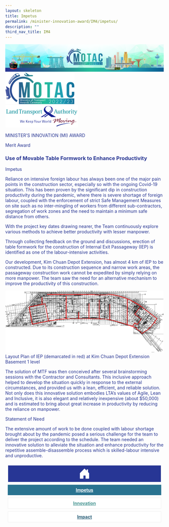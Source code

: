 ```yaml
---
layout: skeleton
title: Impetus
permalink: /minister-innovation-award/IM4/impetus/
description: ""
third_nav_title: IM4
---
```

<style type="text/css">
   .text-pri {
     color: #273592;
   }

   .nav-tabs {
     border-bottom: none !important;
     overflow: hidden !important;
   }

   .nav-link {
     margin: 8px !important;
     border-radius: 0px !important;
     font-weight: 700 !important;
     padding: 0.5rem 2.8rem !important;
   }

   .link-home {
     border: 1px solid #eee !important;
     color: #fff !important;
     background: rgb(39, 54, 149) !important;
     display: flex;
     justify-content: center;
     align-items: center;
   }

   .link-project {
     border: 1px solid #eee !important;
     color: rgb(83, 114, 122) !important;
     background-color: #fff !important;
     display: flex;
     justify-content: center;
     align-items: center;
   }

   .link-project.active {
     border: none !important;
     color: #fff !important;
     background: rgb(41, 115, 144) !important;
   }

   .link-solution {
     border: 1px solid #eee !important;
     color: rgb(69, 148, 145) !important;
     background-color: #fff !important;
     display: flex;
     justify-content: center;
     align-items: center;
   }

   .link-solution.active {
     border: none !important;
     color: #fff !important;
     background: rgb(34, 155, 189) !important;
   }

   .link-impact {
     border: 1px solid #eee !important;
     color: rgb(41, 95, 120) !important;
     background-color: #fff !important;
     display: flex;
     justify-content: center;
     align-items: center;
   }

   .link-impact.active {
     border: none !important;
     color: #fff !important;
     background: rgb(10, 91, 142) !important;
   }
 </style>
<img src="/images/hero.png" class="img-fluid"  alt="hero"/>
 <div class="container-fluid py-5 card-bg text-pri my-5">
   <div class="row">
     <div class="col-sm-12 pt-4 pb-3 text-center">
       <img src="/images/Logos/MOTAC_header.png" alt="motac logo" class="img-fluid" />
     </div>
   </div>
   <div class="row border border-4 border-info">
     <div class="col-sm-4 py-3 text-center d-flex flex-column align-items-center justify-content-center">
       <img src="/images/Logos/LTA.png" class="img-fluid" alt="LTA" />
     </div>
     <div class="col-sm-8 py-3 text-center bg-primary d-flex justify-content-center flex-column aligin-items-center">
       <p class="mb-1 text-light font-weight-bold raleway-font"> MINISTER’S INNOVATION (MI) AWARD </p>
       <p class="mb-0 distinguished-award">Merit Award</p>
     </div>
   </div>
   <div class="row">
     <div class="col-12 py-3">
       <h3 class="text-center font-weight-bold"> Use of Movable Table Formwork to Enhance Productivity </h3>
     </div>
     <div class="col-sm-12 text-center py-2 my-2 bg-heading">
       <p class="mb-0 h3 font-weight-bold text-uppercase text-light"> Impetus </p>
     </div>
     <div class="col-sm-12">
       <div class="row py-2">
         <div class="col-sm-8">
           <p> Reliance on intensive foreign labour has always been one of the major pain points in the construction sector, especially so with the ongoing Covid-19 situation. This has been proven by the significant dip in construction productivity during the pandemic, where there is severe shortage of foreign labour, coupled with the enforcement of strict Safe Management Measures on site such as no inter-mingling of workers from different sub-contractors, segregation of work zones and the need to maintain a minimum safe distance from others. </p>
           <p> With the project key dates drawing nearer, the Team continuously explore various methods to achieve better productivity with lesser manpower. </p>
         </div>
         <div class="col-sm-4"></div>
         <div class="col-sm-8">
           <p> Through collecting feedback on the ground and discussions, erection of table formwork for the construction of Internal Exit Passageway (IEP) is identified as one of the labour-intensive activities. </p>
           <p> Our development, Kim Chuan Depot Extension, has almost 4 km of IEP to be constructed. Due to its construction sequence and narrow work areas, the passageway construction work cannot be expedited by simply relying on more manpower. The team saw the need for an alternative mechanism to improve the productivity of this construction. </p>
         </div>
         <div class="col-sm-4">
           <img src="/images/MI/IM4/IEP layout.PNG" class="img-fluid border border-primary border-5 mb-3" alt="" />
           <span class="font-italic">Layout Plan of IEP (demarcated in red) at Kim Chuan Depot Extension Basement 1 level</span>
         </div>
         <div class="col-sm-8">
           <p> The solution of MTF was then conceived after several brainstorming sessions with the Contractor and Consultants. This inclusive approach helped to develop the situation quickly in response to the external circumstances, and provided us with a lean, efficient, and reliable solution. Not only does this innovative solution embodies LTA’s values of Agile, Lean and Inclusive, it is also elegant and relatively inexpensive (about $50,000) and is estimated to bring about great increase in productivity by reducing the reliance on manpower. </p>
         </div>
       </div>
     </div>
   </div>
   <div class="row">
     <div class="col-sm-12 text-center py-2 my-2 bg-heading">
       <p class="mb-0 h3 font-weight-bold text-light text-uppercase"> Statement of Need </p>
     </div>
     <div class="col-sm-12 py-2">
       <p class="font-weight-bold text-pri"> The extensive amount of work to be done coupled with labour shortage brought about by the pandemic posed a serious challenge for the team to deliver the project according to the schedule. The team needed an innovative solution to alleviate the situation and enhance productivity for the repetitive assemble-disassemble process which is skilled-labour intensive and unproductive. </p>
     </div>
   </div>
   <nav>
     <div class="nav nav-tabs nav-fill" id="nav-tab" role="tablist">
       <a class="nav-link text-uppercase link-home text-decoration-none" id="nav-home-tab" href="/minister-innovation-award/IM4/home/">
         <svg xmlns="http://www.w3.org/2000/svg" width="36" height="36" fill="currentColor" class="bi bi-house-door-fill" viewBox="0 0 16 16">
           <path d="M6.5 14.5v-3.505c0-.245.25-.495.5-.495h2c.25 0 .5.25.5.5v3.5a.5.5 0 0 0 .5.5h4a.5.5 0 0 0 .5-.5v-7a.5.5 0 0 0-.146-.354L13 5.793V2.5a.5.5 0 0 0-.5-.5h-1a.5.5 0 0 0-.5.5v1.293L8.354 1.146a.5.5 0 0 0-.708 0l-6 6A.5.5 0 0 0 1.5 7.5v7a.5.5 0 0 0 .5.5h4a.5.5 0 0 0 .5-.5Z" />
         </svg>
       </a>
       <a class="nav-link active link-project text-decoration-none" id="nav-project-tab" href="/minister-innovation-award/IM4/impetus/"> Impetus </a>
       <a class="nav-link link-solution text-decoration-none" id="nav-solution-tab" href="/minister-innovation-award/IM4/innovation/"> Innovation</a>
       <a class="nav-link link-impact text-decoration-none" id="nav-impact-tab" href="/minister-innovation-award/IM4/impact/"> Impact</a>
     </div>
   </nav>
 </div>